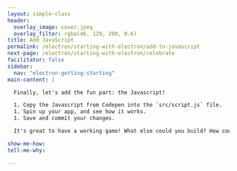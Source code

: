 ```yaml
---
layout: simple-class
header:
  overlay_image: cover.jpeg
  overlay_filter: rgba(46, 129, 200, 0.6)
title: Add JavaScript
permalink: /electron/starting-with-electron/add-to-javascript
next-page: /electron/starting-with-electron/celebrate
facilitator: false
sidebar:
  nav: "electron-getting-starting"
main-content: |

  Finally, let's add the fun part: the Javascript!

  1. Copy the Javascript from Codepen into the `src/script.js` file.
  1. Spin up your app, and see how it works.
  1. Save and commit your changes.

  It's great to have a working game! What else could you build? How could you change this game? Feel free to make it your own by changing the images, changing the game functionality, or even adding sound! 

show-me-how:
tell-me-why:

---
```

